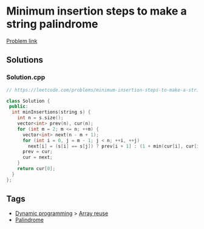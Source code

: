 # Minimum insertion steps to make a string palindrome

[Problem link](https://leetcode.com/problems/minimum-insertion-steps-to-make-a-string-palindrome/)

## Solutions


### Solution.cpp
```cpp
// https://leetcode.com/problems/minimum-insertion-steps-to-make-a-string-palindrome/

class Solution {
 public:
  int minInsertions(string s) {
    int n = s.size();
    vector<int> prev(n), cur(n);
    for (int m = 2; m <= n; ++m) {
      vector<int> next(n - m + 1);
      for (int i = 0, j = m - 1; j < n; ++i, ++j)
        next[i] = (s[i] == s[j]) ? prev[i + 1] : (1 + min(cur[i], cur[i + 1]));
      prev = cur;
      cur = next;
    }
    return cur[0];
  }
};
```
## Tags

* [Dynamic programming](/README.md#Dynamic_programming) > [Array reuse](/README.md#Dynamic_programming-Array_reuse)
* [Palindrome](/README.md#Palindrome)
